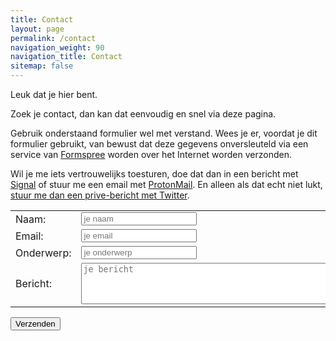 ```yaml
---
title: Contact
layout: page
permalink: /contact
navigation_weight: 90
navigation_title: Contact
sitemap: false
---
```

Leuk dat je hier bent.

Zoek je contact, dan kan dat eenvoudig en snel via deze pagina.

Gebruik onderstaand formulier wel met verstand. Wees je er, voordat je dit formulier gebruikt, van bewust dat deze gegevens onversleuteld via een service van [Formspree](https://formspree.io) worden over het Internet worden verzonden.

Wil je me iets vertrouwelijks toesturen, doe dat dan in een bericht met [Signal](https://www.signal.org/) of stuur me een email met [ProtonMail](https://www.protonmail.com). En alleen als dat echt niet lukt, [stuur me dan een prive-bericht met Twitter](https://twitter.com/metbril).

<form action="https://formspree.io/contact@robertvanbregt.nl"
          method="POST">
        <table>
        <tr><td>Naam:</td><td><input type="text" name="name" placeholder="je naam" required /></td></tr>
        <tr><td>Email: </td><td><input type="email" name="_replyto" placeholder="je email" required /></td></tr>
        <tr><td>Onderwerp: </td><td><input type="text" name="_subject" placeholder="je onderwerp" required /></td></tr>
        <tr><td>Bericht:</td><td><textarea name="message" placeholder="je bericht"  rows="4" cols="50"></textarea></td></tr></table>
        <button type="submit">Verzenden</button>
        <input type="hidden" name="_next" value="{{ "/bedankt" | prepend: site.baseurl | prepend: site.url }}" />
        <input type="hidden" name="_format" value="plain" />
        <input type="text" name="_gotcha" style="display:none" />
        <input type="hidden" name="_language" value="nl" />
</form>
